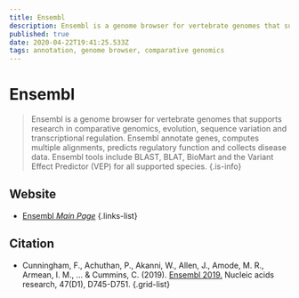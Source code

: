 ```yaml
---
title: Ensembl
description: Ensembl is a genome browser for vertebrate genomes that supports research in comparative genomics, evolution, sequence variation and transcriptional regulation.
published: true
date: 2020-04-22T19:41:25.533Z
tags: annotation, genome browser, comparative genomics
---
```


# Ensembl

> Ensembl is a genome browser for vertebrate genomes that supports research in comparative genomics, evolution, sequence variation and transcriptional regulation. Ensembl annotate genes, computes multiple alignments, predicts regulatory function and collects disease data. Ensembl tools include BLAST, BLAT, BioMart and the Variant Effect Predictor (VEP) for all supported species.
{.is-info}



## Website

- [Ensembl *Main Page*](http://useast.ensembl.org/index.html)
{.links-list}

## Citation

- Cunningham, F., Achuthan, P., Akanni, W., Allen, J., Amode, M. R., Armean, I. M., ... & Cummins, C. (2019). [Ensembl 2019.](https://academic.oup.com/nar/article/47/D1/D745/5165265) Nucleic acids research, 47(D1), D745-D751.
{.grid-list}